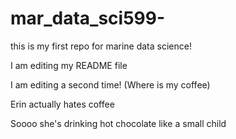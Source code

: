 # mar_data_sci599-
this is my first repo for marine data science! 

I am editing my README file

I am editing a second time! (Where is my coffee) 

Erin actually hates coffee 

Soooo she's drinking hot chocolate like a small child
